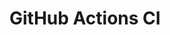 # GitHub Actions CI












































































































































































































































































































































































































































































































































































